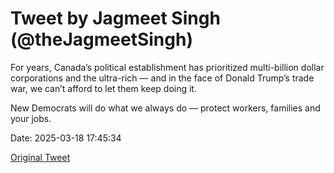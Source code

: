 # Tweet by Jagmeet Singh (@theJagmeetSingh)

For years, Canada’s political establishment has prioritized multi-billion dollar corporations and the ultra-rich — and in the face of Donald Trump’s trade war, we can’t afford to let them keep doing it.

New Democrats will do what we always do — protect workers, families and your jobs.

Date: 2025-03-18 17:45:34

[Original Tweet](https://x.com/theJagmeetSingh/status/1902053782692696483)
